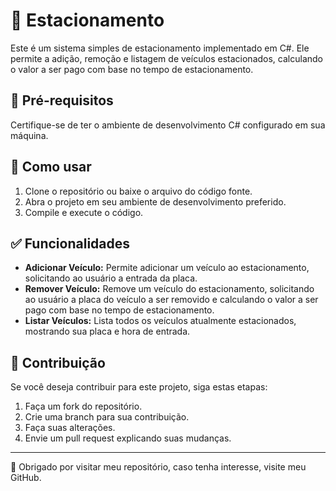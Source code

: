 # 🚗 Estacionamento

Este é um sistema simples de estacionamento implementado em C#. Ele permite a adição, remoção e listagem de veículos estacionados, calculando o valor a ser pago com base no tempo de estacionamento.

## 🚩 Pré-requisitos

Certifique-se de ter o ambiente de desenvolvimento C# configurado em sua máquina.

## 🚀 Como usar

1. Clone o repositório ou baixe o arquivo do código fonte.
2. Abra o projeto em seu ambiente de desenvolvimento preferido.
3. Compile e execute o código.

## ✅ Funcionalidades

- **Adicionar Veículo:** Permite adicionar um veículo ao estacionamento, solicitando ao usuário a entrada da placa.
- **Remover Veículo:** Remove um veículo do estacionamento, solicitando ao usuário a placa do veículo a ser removido e calculando o valor a ser pago com base no tempo de estacionamento.
- **Listar Veículos:** Lista todos os veículos atualmente estacionados, mostrando sua placa e hora de entrada.

## 🤝 Contribuição

Se você deseja contribuir para este projeto, siga estas etapas:

1. Faça um fork do repositório.
2. Crie uma branch para sua contribuição.
3. Faça suas alterações.
4. Envie um pull request explicando suas mudanças.

---

 👋 Obrigado por visitar meu repositório, caso tenha interesse, visite meu GitHub.
